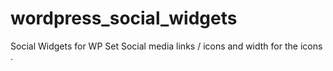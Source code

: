 # wordpress_social_widgets
Social Widgets for WP
Set Social media links / icons and width for the icons .
